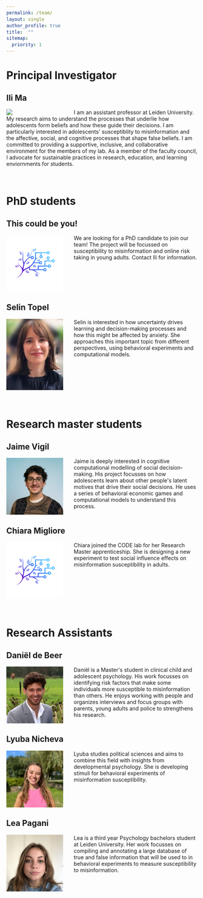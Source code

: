 ```yaml
---
permalink: /team/
layout: single
author_profile: true
title:  ""
sitemap:
  priority: 1
---
```

# Principal Investigator

## Ili Ma
<img style="float: left; margin-right: 2em;" src="../assets/images/Ili2.png" width="150/"/>
I am an assistant professor at Leiden University. My research aims to understand the processes that underlie how adolescents form beliefs and how these guide their decisions. I am particularly interested in adolescents' susceptiblity to misinformation and the affective, social, and cognitive processes that shape false beliefs. I am committed to providing a supportive, inclusive, and collaborative environment for the members of my lab. As a member of the faculty council, I advocate for sustainable practices in research, education, and learning enviornments for students.
<div style="clear: both;"></div>
<br/>
<br/>

# PhD students
## This could be you!
<img style="float: left; margin-right: 2em;" src="../assets/images/logo.png" width="150"/>
We are looking for a PhD candidate to join our team! The project will be focussed on susceptibility to misinformation and online risk taking in young adults. Contact Ili for information.
<div style="clear: both;"></div>

## Selin Topel
<img style="float: left; margin-right: 2em;" src="../assets/images/Selin.jpeg" width="150"/>
Selin is interested in how uncertainty drives learning and decision-making processes and how this might be affected by anxiety. She approaches this important topic from different perspectives, using behavioral experiments and computational models.
<div style="clear: both;"></div>
<br/>
<br/>

# Research master students

## Jaime Vigil
<img style="float: left; margin-right: 2em;" src="../assets/images/Jaime.jpeg" width="150"/>
Jaime is deeply interested in cognitive computational modelling of social decision-making. His project focusses on how adolescents learn about other people's latent motives that drive their social decisions. He uses a series of behavioral economic games and computational models to understand this process.
<div style="clear: both;"></div>

## Chiara Migliore
<img style="float: left; margin-right: 2em;" src="../assets/images/logo.png" width="150"/>
Chiara joined the CODE lab for her Research Master apprenticeship. She is designing a new experiment to test social influence effects on misinformation susceptibility in adults.
<div style="clear: both;"></div>
<br/>
<br/>

# Research Assistants

## Daniël de Beer
<img style="float: left; margin-right: 2em;" src="../assets/images/Daniel.jpeg" width="150"/>
Daniël is a Master's student in clinical child and adolescent psychology. His work focusses on identifying risk factors that make some individuals more susceptible to misinformation than others. He enjoys working with people and organizes interviews and focus groups with parents, young adults and police to strengthens his research.
<div style="clear: both;"></div>

## Lyuba Nicheva
<img style="float: left; margin-right: 2em;" src="../assets/images/Lyuba.jpeg" width="150"/>
Lyuba studies political sciences and aims to combine this field with insights from developmental psychology. She is developing stimuli for behavioral experiments of misinformation susceptibility.
<div style="clear: both;"></div>

## Lea Pagani
<img style="float: left; margin-right: 2em;" src="../assets/images/Lea.jpeg" width="150"/>
Lea is a third year Psychology bachelors student at Leiden University. Her work focusses on compiling and annotating a large database of true and false information that will be used to in behavioral experiments to measure susceptibility to misinformation.
<div style="clear: both;"></div>

